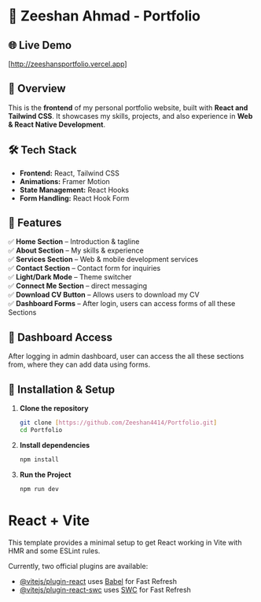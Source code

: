 # 🚀 Zeeshan Ahmad - Portfolio  

## 🌐 Live Demo  
[http://zeeshansportfolio.vercel.app] 

## 📌 Overview  
This is the **frontend** of my personal portfolio website, built with **React and Tailwind CSS**. It showcases my skills, projects, and also experience in **Web & React Native Development**.  

## 🛠️ Tech Stack  
- **Frontend:** React, Tailwind CSS  
- **Animations:** Framer Motion  
- **State Management:** React Hooks  
- **Form Handling:** React Hook Form  

## 📂 Features  
✅ **Home Section** – Introduction & tagline  
✅ **About Section** – My skills & experience  
✅ **Services Section** – Web & mobile development services  
✅ **Contact Section** – Contact form for inquiries  
✅ **Light/Dark Mode** – Theme switcher  
✅ **Connect Me Section** – direct messaging  
✅ **Download CV Button** – Allows users to download my CV  
✅ **Dashboard Forms** – After login, users can access forms of all these Sections 

## 🔐 Dashboard Access
After logging in admin dashboard, user can access the all these sections from, where they can add data using forms.

## 🚀 Installation & Setup  
1. **Clone the repository**  
   ```bash
   git clone [https://github.com/Zeeshan4414/Portfolio.git]
   cd Portfolio

2. **Install dependencies**
   ```bash
   npm install
   
3. **Run the Project**
   ```bash
   npm run dev
# React + Vite

This template provides a minimal setup to get React working in Vite with HMR and some ESLint rules.

Currently, two official plugins are available:

- [@vitejs/plugin-react](https://github.com/vitejs/vite-plugin-react/blob/main/packages/plugin-react/README.md) uses [Babel](https://babeljs.io/) for Fast Refresh
- [@vitejs/plugin-react-swc](https://github.com/vitejs/vite-plugin-react-swc) uses [SWC](https://swc.rs/) for Fast Refresh
